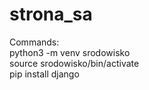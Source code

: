 # strona_sa

Commands: <br>
python3 -m venv srodowisko <br>
source srodowisko/bin/activate <br>
pip install django

